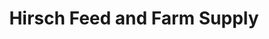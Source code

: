 ---
title: "Hirsch Feed and Farm Supply"
url: /west-plains/hirsch-feed-and-farm-supply/
shop: agrarian
---
